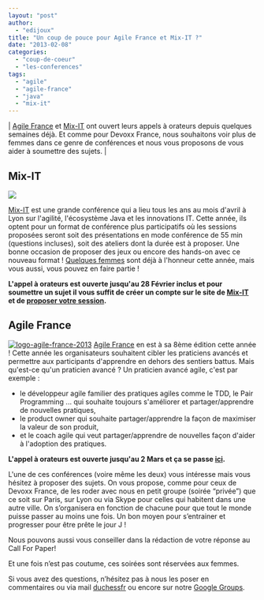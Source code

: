 ```yaml
---
layout: "post"
author: 
  - "edijoux"
title: "Un coup de pouce pour Agile France et Mix-IT ?"
date: "2013-02-08"
categories: 
  - "coup-de-coeur"
  - "les-conferences"
tags: 
  - "agile"
  - "agile-france"
  - "java"
  - "mix-it"
---
```


| [Agile France](http://conf.­agile-­france.­org) et [Mix-IT](http://www.mix-it.fr/) ont ouvert leurs appels à orateurs depuis quelques semaines déjà. Et comme pour Devoxx France, nous souhaitons voir plus de femmes dans ce genre de conférences et nous vous proposons de vous aider à soumettre des sujets. |

## Mix-IT

![](/assets/2013/02/2013-02-08-un-coup-de-pouce-pour-agile-france-et-mix-it/logo-mixit.png)

[Mix-IT](http://www.mix-it.fr/) est une grande conférence qui a lieu tous les ans au mois d'avril à Lyon sur l'agilité, l'écosystème Java et les innovations IT. Cette année, ils optent pour un format de conférence plus participatifs où les sessions proposées seront soit des présentations en mode conférence de 55 min (questions incluses), soit des ateliers dont la durée est à proposer. Une bonne occasion de proposer des jeux ou encore des hands-on avec ce nouveau format ! [Quelques femmes](http://www.mix-it.fr/article/35/les-filles-a-l-honneur-) sont déjà à l'honneur cette année, mais vous aussi, vous pouvez en faire partie !

**L'appel à orateurs est ouverte jusqu'au 28 Février inclus et pour soumettre un sujet il vous suffit de créer un compte sur le site de [Mix-IT](http://www.mix-it.fr/login) et de [proposer votre session](http://www.mix-it.fr/session/new).**

## Agile France

[![logo-agile-france-2013](/assets/2013/02/2013-02-08-un-coup-de-pouce-pour-agile-france-et-mix-it/logo-agile-france-2013.png)](http://www.duchess-france.org/wp-content/uploads/2013/02/logo-agile-france-2013.png) [Agile France](conf.agile-france.org) en est à sa 8ème édition cette année ! Cette année les organisateurs souhaitent cibler les praticiens avancés et permettre aux participants d'apprendre en dehors des sentiers battus. Mais qu'est-ce qu'un praticien avancé ? Un praticien avancé agile, c'est par exemple :

- le développeur agile familier des pratiques agiles comme le TDD, le Pair Programming ... qui souhaite toujours s'améliorer et partager/apprendre de nouvelles pratiques,
- le product owner qui souhaite partager/apprendre la façon de maximiser la valeur de son produit,
- et le coach agile qui veut partager/apprendre de nouvelles façon d'aider à l'adoption des pratiques.

**L'appel à orateurs est ouverte jusqu'au 2 Mars et ça se passe [ici](http://www.conference-agile.fr/orateur.html).**

L'une de ces conférences (voire même les deux) vous intéresse mais vous hésitez à proposer des sujets. On vous propose, comme pour ceux de Devoxx France, de les roder avec nous en petit groupe (soirée “privée”) que ce soit sur Paris, sur Lyon ou via Skype pour celles qui habitent dans une autre ville. On s’organisera en fonction de chacune pour que tout le monde puisse passer au moins une fois. Un bon moyen pour s’entrainer et progresser pour être prête le jour J !

Nous pouvons aussi vous conseiller dans la rédaction de votre réponse au Call For Paper!

Et une fois n’est pas coutume, ces soirées sont réservées aux femmes.

Si vous avez des questions, n’hésitez pas à nous les poser en commentaires ou via mail [duchessfr](mailto:duchessfr@gmail.com) ou encore sur notre [Google Groups](https://groups.google.com/forum/?hl=fr&fromgroups#!forum/duchessfr).
